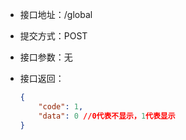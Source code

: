 * 接口地址：/global

* 提交方式：POST

* 接口参数：无

* 接口返回：

  ```json
  {
      "code": 1,
      "data": 0 //0代表不显示，1代表显示
  }
  ```



